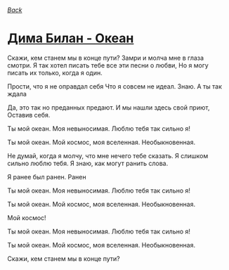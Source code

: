 ###### [Back](../Readme.md)
# [Дима Билан - Океан](tabs.md)

Скажи, кем станем мы в конце пути?
Замри и молча мне в глаза смотри.
Я так хотел писать тебе все эти песни о любви,
Но я могу писать их только, когда я один.

Прости, что я не оправдал себя
Что я совсем не идеал. Знаю. А ты так ждала

Да, это так но преданных предают.
И мы нашли здесь свой приют,
Оставив себя.

Ты мой океан.
Моя невыносимая.
Люблю тебя так сильно я!

Ты мой океан.
Мой космос, моя вселенная.
Необыкновенная.

Не думай, когда я молчу, что мне нечего тебе сказать.
Я слишком сильно люблю тебя.
Я знаю, как могут ранить слова.

Я ранее был ранен. Ранен

Ты мой океан.
Моя невыносимая.
Люблю тебя так сильно я!

Ты мой океан.
Мой космос, моя вселенная.
Необыкновенная.

Мой космос!

Ты мой океан.
Моя невыносимая.
Люблю тебя так сильно я!

Ты мой океан.
Мой космос, моя вселенная.
Необыкновенная.

Скажи, кем станем мы в конце пути?
